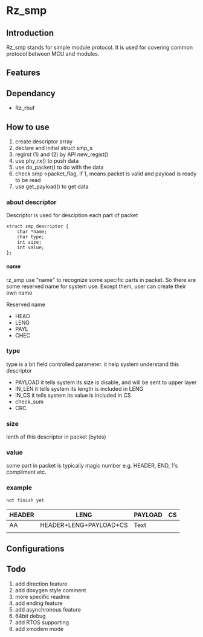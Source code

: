 # Rz_smp

## Introduction
Rz_smp stands for simple module protocol. It is used for covering common protocol between MCU and modules. 

## Features

## Dependancy
* Rz_rbuf

## How to use
1. create descriptor array
2. declare and initial struct smp_s
3. regirst (1) and (2) by API new_regist()
4. use phy_rx() to push data
5. use do_packet() to do with the data
6. check smp->packet_flag,
   if 1, means packet is valid and payload is ready to be read
7. use get_payload() to get data

### about descriptor
Descriptor is used for desciption each part of packet

```
struct smp_descriptor {
    char *name;
    char type;
    int size;
    int value;
};
```
#### name
rz_smp use "name" to recognize some specific parts in packet. So there are some reserved name for system use. Except them, user can create their own name

Reserved name
* HEAD
* LENG
* PAYL
* CHEC

### type
type is a bit field controlled parameter. it help system understand this descriptor 
* PAYLOAD
it tells system its size is disable, and will be sent to upper layer
* IN_LEN
it tells system its length is included in LENG
* IN_CS
it tells system its value is included in CS
* check_sum
* CRC

### size
lenth of this descriptor in packet (bytes)

### value
some part in packet is typically magic number
e.g. HEADER, END, 1's compliment etc.


### example

    not finish yet

| HEADER   | LENG       | PAYLOAD  | CS |
| -------- | --------   | -------- | -- | 
|  AA      | HEADER+LENG+PAYLOAD+CS         | Text     |    |
|          |            |          |    |




###
## Configurations

## Todo
1. add direction feature
2. add doxygen style comment
3. more specific readme
4. add ending feature
5. add asynchronous feature
6. 64bit debug 
7. add RTOS supporting 
8. add xmodem mode
